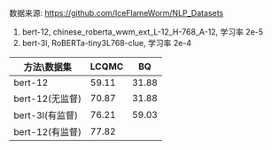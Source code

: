 数据来源: https://github.com/IceFlameWorm/NLP_Datasets

1. bert-12, chinese_roberta_wwm_ext_L-12_H-768_A-12, 学习率 2e-5
2. bert-3l, RoBERTa-tiny3L768-clue, 学习率 2e-4

| 方法\数据集     | LCQMC | BQ    |
| --------------- | ----- | ----- |
| bert-12         | 59.11 | 31.88 |
| bert-12(无监督) | 70.87 | 31.88 |
| bert-3l(有监督) | 76.21 | 59.03 |
| bert-12(有监督) | 77.82 |       |
